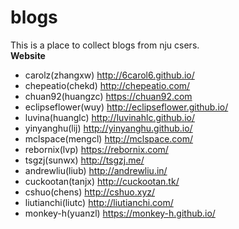 # blogs
This is a place to collect blogs from nju csers.  
**Website**

* carolz(zhangxw) http://6carol6.github.io/
* chepeatio(chekd) http://chepeatio.com/
* chuan92(huangzc) https://chuan92.com
* eclipseflower(wuy) http://eclipseflower.github.io/
* luvina(huanglc) http://luvinahlc.github.io/
* yinyanghu(lij) http://yinyanghu.github.io/
* mclspace(mengcl) http://mclspace.com/
* rebornix(lvp) https://rebornix.com/
* tsgzj(sunwx) http://tsgzj.me/
* andrewliu(liub) http://andrewliu.in/
* cuckootan(tanjx) http://cuckootan.tk/
* cshuo(chens) http://cshuo.xyz/
* liutianchi(liutc) http://liutianchi.com/
* monkey-h(yuanzl) https://monkey-h.github.io/
